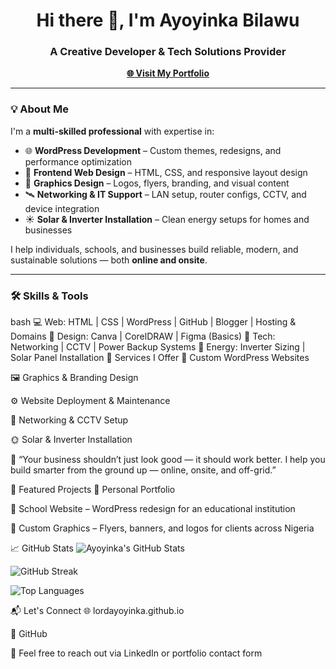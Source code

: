 <h1 align="center">Hi there 👋, I'm Ayoyinka Bilawu</h1>
<h3 align="center">A Creative Developer & Tech Solutions Provider</h3>

<p align="center">
  <a href="https://lordayoyinka.github.io" target="_blank"><strong>🌐 Visit My Portfolio</strong></a>
</p>

---

### 💡 About Me

I'm a **multi-skilled professional** with expertise in:

- 🌐 **WordPress Development** – Custom themes, redesigns, and performance optimization  
- 🧰 **Frontend Web Design** – HTML, CSS, and responsive layout design  
- 🎨 **Graphics Design** – Logos, flyers, branding, and visual content  
- 🛰️ **Networking & IT Support** – LAN setup, router configs, CCTV, and device integration  
- ☀️ **Solar & Inverter Installation** – Clean energy setups for homes and businesses  

I help individuals, schools, and businesses build reliable, modern, and sustainable solutions — both **online and onsite**.

---

### 🛠️ Skills & Tools

bash
💻 Web:        HTML | CSS | WordPress | GitHub | Blogger | Hosting & Domains
🎨 Design:     Canva | CorelDRAW | Figma (Basics)
🔌 Tech:       Networking | CCTV | Power Backup Systems
🔋 Energy:     Inverter Sizing | Solar Panel Installation
🚀 Services I Offer
🔧 Custom WordPress Websites

🖼️ Graphics & Branding Design

⚙️ Website Deployment & Maintenance

🔐 Networking & CCTV Setup

🌞 Solar & Inverter Installation

💬 “Your business shouldn’t just look good — it should work better. I help you build smarter from the ground up — online, onsite, and off-grid.”

📌 Featured Projects
🔗 Personal Portfolio

🏫 School Website – WordPress redesign for an educational institution

🎨 Custom Graphics – Flyers, banners, and logos for clients across Nigeria

📈 GitHub Stats
![Ayoyinka's GitHub Stats](https://github-readme-stats.vercel.app/api?username=lordayoyinka&show_icons=true&theme=github_dark)

![GitHub Streak](https://github-readme-streak-stats.herokuapp.com/?user=lordayoyinka&theme=github-dark)

![Top Languages](https://github-readme-stats.vercel.app/api/top-langs/?username=lordayoyinka&layout=compact&theme=github_dark)




📬 Let's Connect
🌐 lordayoyinka.github.io

💼 GitHub

📧 Feel free to reach out via LinkedIn or portfolio contact form
